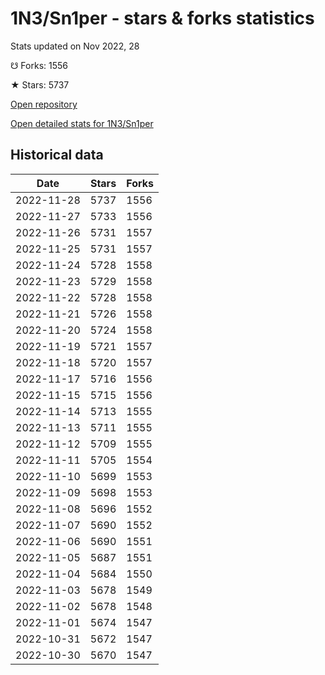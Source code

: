 # 1N3/Sn1per - stars & forks statistics

Stats updated on Nov 2022, 28

☋ Forks: 1556

★ Stars: 5737

[Open repository](https://github.com/1N3/Sn1per)

[Open detailed stats for 1N3/Sn1per](https://reviewgithub.com/rep/1N3/Sn1per)

## Historical data
| Date | Stars | Forks |
|------|-------|-------|
| 2022-11-28 | 5737 | 1556 | 
| 2022-11-27 | 5733 | 1556 | 
| 2022-11-26 | 5731 | 1557 | 
| 2022-11-25 | 5731 | 1557 | 
| 2022-11-24 | 5728 | 1558 | 
| 2022-11-23 | 5729 | 1558 | 
| 2022-11-22 | 5728 | 1558 | 
| 2022-11-21 | 5726 | 1558 | 
| 2022-11-20 | 5724 | 1558 | 
| 2022-11-19 | 5721 | 1557 | 
| 2022-11-18 | 5720 | 1557 | 
| 2022-11-17 | 5716 | 1556 | 
| 2022-11-15 | 5715 | 1556 | 
| 2022-11-14 | 5713 | 1555 | 
| 2022-11-13 | 5711 | 1555 | 
| 2022-11-12 | 5709 | 1555 | 
| 2022-11-11 | 5705 | 1554 | 
| 2022-11-10 | 5699 | 1553 | 
| 2022-11-09 | 5698 | 1553 | 
| 2022-11-08 | 5696 | 1552 | 
| 2022-11-07 | 5690 | 1552 | 
| 2022-11-06 | 5690 | 1551 | 
| 2022-11-05 | 5687 | 1551 | 
| 2022-11-04 | 5684 | 1550 | 
| 2022-11-03 | 5678 | 1549 | 
| 2022-11-02 | 5678 | 1548 | 
| 2022-11-01 | 5674 | 1547 | 
| 2022-10-31 | 5672 | 1547 | 
| 2022-10-30 | 5670 | 1547 | 

